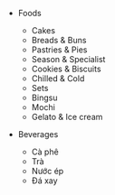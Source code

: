 - Foods 
  - Cakes
  - Breads & Buns 
  - Pastries & Pies 
  - Season & Specialist
  - Cookies & Biscuits
  - Chilled & Cold
  - Sets
  - Bingsu 
  - Mochi
  - Gelato & Ice cream

- Beverages 
  - Cà phê
  - Trà
  - Nước ép
  - Đá xay
